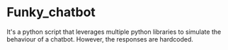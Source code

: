 # Funky_chatbot
It's a python script that leverages multiple python libraries to simulate the behaviour of a chatbot. However, the responses are hardcoded.
